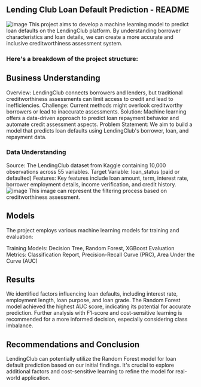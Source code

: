 ## Lending Club Loan Default Prediction - README
![image](https://github.com/marionrion/phase3-project2/assets/162312622/2531262d-bb54-40ff-8ad1-f18a10af2f93)
This project aims to develop a machine learning model to predict loan defaults on the LendingClub platform. By understanding borrower characteristics and loan details, we can create a more accurate and inclusive creditworthiness assessment system.

### Here's a breakdown of the project structure:
## Business Understanding
Overview: LendingClub connects borrowers and lenders, but traditional creditworthiness assessments can limit access to credit and lead to inefficiencies.
Challenge: Current methods might overlook creditworthy borrowers or lead to inaccurate assessments.
Solution: Machine learning offers a data-driven approach to predict loan repayment behavior and automate credit assessment aspects.
Problem Statement: We aim to build a model that predicts loan defaults using LendingClub's borrower, loan, and repayment data.

### Data Understanding
Source: The LendingClub dataset from Kaggle containing 10,000 observations across 55 variables.
Target Variable: loan_status (paid or defaulted)
Features: Key features include loan amount, term, interest rate, borrower employment details, income verification, and credit history.
![image](https://github.com/marionrion/phase3-project2/assets/162312622/77d6aabc-34bd-429f-a4de-5c82a24f971c)
This image can represent the filtering process based on creditworthiness assessment.

##  Models
The project employs various machine learning models for training and evaluation:

Training Models: Decision Tree, Random Forest, XGBoost
Evaluation Metrics: Classification Report, Precision-Recall Curve (PRC), Area Under the Curve (AUC)

## Results
We identified factors influencing loan defaults, including interest rate, employment length, loan purpose, and loan grade.
The Random Forest model achieved the highest AUC score, indicating its potential for accurate prediction.
Further analysis with F1-score and cost-sensitive learning is recommended for a more informed decision, especially considering class imbalance.

## Recommendations and Conclusion
LendingClub can potentially utilize the Random Forest model for loan default prediction based on our initial findings.
It's crucial to explore additional factors and cost-sensitive learning to refine the model for real-world application.





















